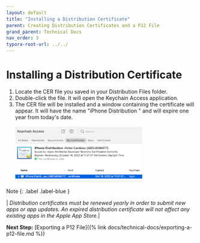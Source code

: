 ```yaml
---
layout: default
title: "Installing a Distribution Certificate"
parent: Creating Distribution Certificates and a P12 File
grand_parent: Technical Docs
nav_order: 3
typora-root-url: ../../
---
```


# Installing a Distribution Certificate

1. Locate the CER file you saved in your Distribution Files folder.
2. Double-click the file. It will open the Keychain Access application.
3. The CER file will be installed and a window containing the certificate will appear. It will have the name "iPhone Distribution <firstname> <lastname>" and will expire one year from today's date.<br /><br />
   <img src="/files/images/dist-cert-3.png" alt="dist-cert-3" style="zoom: 33%;" />

Note
{: .label .label-blue }

| *Distribution certificates must be renewed yearly in order to submit new apps or app updates. An expired distribution certificate will not affect any existing apps in the Apple App Store.*|

**Next Step:** [Exporting a P12 File]({% link docs/technical-docs/exporting-a-p12-file.md %})

